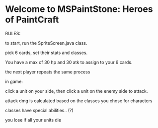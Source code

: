 # Welcome to MSPaintStone: Heroes of PaintCraft

RULES:

to start, run the SpriteScreen.java class.

pick 6 cards, set their stats and classes.

You have a max of 30 hp and 30 atk to assign to your 6 cards.

the next player repeats the same process

in game:

click a unit on your side, then click a unit on the enemy side to attack.

attack dmg is calculated based on the classes you chose for characters

classes have special abilities.. (?)

you lose if all your units die

